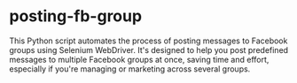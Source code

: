 # posting-fb-group
This Python script automates the process of posting messages to Facebook groups using Selenium WebDriver. It's designed to help you post predefined messages to multiple Facebook groups at once, saving time and effort, especially if you're managing or marketing across several groups.
